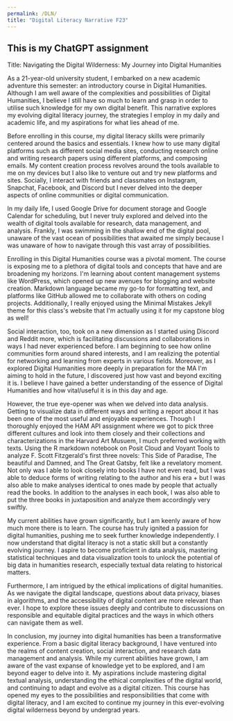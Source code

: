 ```yaml
---
permalink: /DLN/
title: "Digital Literacy Narrative F23"
---
```


## This is my ChatGPT assignment 

<!--more-->


Title: Navigating the Digital Wilderness: My Journey into Digital Humanities

As a 21-year-old university student, I embarked on a new academic adventure this semester: an introductory course in Digital Humanities. Although I am well aware of the complexities and possibilities of Digital Humanities, I believe I still have so much to learn and grasp in order to utilise such knowledge for my own digital benefit. This narrative explores my evolving digital literacy journey, the strategies I employ in my daily and academic life, and my aspirations for what lies ahead of me.

Before enrolling in this course, my digital literacy skills were primarily centered around the basics and essentials. I knew how to use many digital platforms such as different social media sites, conducting research online and writing research papers using different platforms, and composing emails. My content creation process revolves around the tools available to me on my devices but I also like to venture out and try new platforms and sites. Socially, I interact with friends and classmates on Instagram, Snapchat, Facebook, and Discord but I never delved into the deeper aspects of online communities or digital communication.

In my daily life, I used Google Drive for document storage and Google Calendar for scheduling, but I never truly explored and delved into the wealth of digital tools available for research, data management, and analysis. Frankly, I was swimming in the shallow end of the digital pool, unaware of the vast ocean of possibilities that awaited me simply because I was unaware of how to navigate through this vast array of possibilities. 

Enrolling in this Digital Humanities course was a pivotal moment. The course is exposing me to a plethora of digital tools and concepts that have and are broadening my horizons. I'm learning about content management systems like WordPress, which opened up new avenues for blogging and website creation. Markdown language became my go-to for formatting text, and platforms like GitHub allowed me to collaborate with others on coding projects. Additionally, I really enjoyed using the Minimal Mistakes Jekyll theme for this class's website that I'm actually using it for my capstone blog as well!

Social interaction, too, took on a new dimension as I started using Discord and Reddit more, which is facilitating discussions and collaborations in ways I had never experienced before. I am beginning to see how online communities form around shared interests, and I am realizing the potential for networking and learning from experts in various fields. Moreover, as I explored Digital Humanities more deeply in preparation for the MA I'm aiming to hold in the future, I discovered just how vast and beyond exciting it is. I believe I have gained a better understanding of the essence of Digital Humanities and how vital/useful it is in this day and age. 

However, the true eye-opener was when we delved into data analysis. Getting to visualize data in different ways and writing a report about it has been one of the most useful and enjoyable experiences. Though I thoroughly enjoyed the HAM API assignment where we got to pick three different cultures and look into them closely and their collections and characterizations in the Harvard Art Musuem, I much preferred working with texts. Using the R markdown notebook on Posit Cloud and Voyant Tools to analyze F. Scott Fitzgerald's first three novels: This Side of Paradise, The beautiful and Damned, and The Great Gatsby, felt like a revelatory moment. Not only was I able to look closely into books I have not even read, but I was able to deduce forms of writing relating to the author and his era + but I was also able to make analyses identical to ones made by people that actually read the books. In addition to the analyses in each book, I was also able to put the three books in juxtaposition and analyze them accordingly very swiftly. 

My current abilities have grown significantly, but I am keenly aware of how much more there is to learn. The course has truly ignited a passion for digital humanities, pushing me to seek further knowledge independently. I now understand that digital literacy is not a static skill but a constantly evolving journey. I aspire to become proficient in data analysis, mastering statistical techniques and data visualization tools to unlock the potential of big data in humanities research, especially textual data relating to historical matters.

Furthermore, I am intrigued by the ethical implications of digital humanities. As we navigate the digital landscape, questions about data privacy, biases in algorithms, and the accessibility of digital content are more relevant than ever. I hope to explore these issues deeply and contribute to discussions on responsible and equitable digital practices and the ways in which others can navigate them as well. 

In conclusion, my journey into digital humanities has been a transformative experience. From a basic digital literacy background, I have ventured into the realms of content creation, social interaction, and research data management and analysis. While my current abilities have grown, I am aware of the vast expanse of knowledge yet to be explored, and I am beyond eager to delve into it. My aspirations include mastering digital textual analysis, understanding the ethical complexities of the digital world, and continuing to adapt and evolve as a digital citizen. This course has opened my eyes to the possibilities and responsibilities that come with digital literacy, and I am excited to continue my journey in this ever-evolving digital wilderness beyond by undergrad years.
